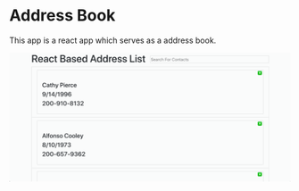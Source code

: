 # Address Book
This app is a react app which serves as a address book.

![Alt Text](BaivabAddressBook.gif)